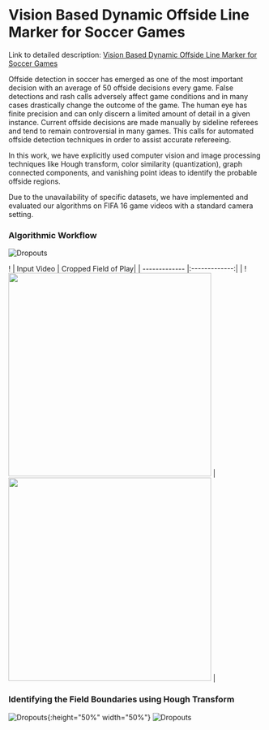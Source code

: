 # Vision Based Dynamic Offside Line Marker for Soccer Games

Link to detailed description: [Vision Based Dynamic Offside Line Marker for Soccer Games](https://arxiv.org/pdf/1804.06438.pdf)

Offside detection in soccer has emerged as one
of the most important decision with an average of 50 offside
decisions every game. False detections and rash calls adversely
affect game conditions and in many cases drastically change
the outcome of the game. The human eye has finite precision
and can only discern a limited amount of detail in a given
instance. Current offside decisions are made manually by
sideline referees and tend to remain controversial in many
games. This calls for automated offside detection techniques
in order to assist accurate refereeing.


In this work, we have explicitly used computer vision and
image processing techniques like Hough transform, color similarity (quantization), graph
connected components, and vanishing point ideas to identify
the probable offside regions.

Due to the unavailability of specific datasets, we have implemented and evaluated our algorithms on FIFA 16 game videos with a standard camera setting.

### Algorithmic Workflow
![Dropouts](https://github.com/surajkra/Vision-Based-Dynamic-Offside-Line-Marker-for-Soccer-Games/blob/master/Images/Workflow.png)


!
| Input Video   | Cropped Field of Play|
| ------------- |:-------------:|
|  !<img src="https://github.com/surajkra/Vision-Based-Dynamic-Offside-Line-Marker-for-Soccer-Games/blob/master/Images/Hough_Input.gif" width="400">   | <img src="https://github.com/surajkra/Vision-Based-Dynamic-Offside-Line-Marker-for-Soccer-Games/blob/master/Images/Hough_Output.gif" width="400"> |

### Identifying the Field Boundaries using Hough Transform
![Dropouts](https://github.com/surajkra/Vision-Based-Dynamic-Offside-Line-Marker-for-Soccer-Games/blob/master/Images/Hough_Input.gif){:height="50%" width="50%"}
![Dropouts](https://github.com/surajkra/Vision-Based-Dynamic-Offside-Line-Marker-for-Soccer-Games/blob/master/Images/Hough_Output.gif)
